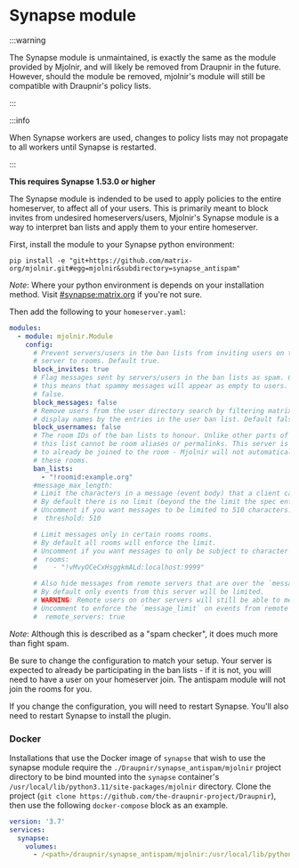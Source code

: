 # Synapse module

:::warning

The Synapse module is unmaintained, is exactly the same as the module
provided by Mjolnir, and will likely be removed from Draupnir
in the future. However, should the module be removed, mjolnir's
module will still be compatible with Draupnir's policy lists.

:::

:::info

When Synapse workers are used, changes to policy lists may not
propagate to all workers until Synapse is restarted.

:::

**This requires Synapse 1.53.0 or higher**

The Synapse module is indended to be used to apply policies to the
entire homeserver, to affect all of your users. This is primarily
meant to block invites from undesired homeservers/users, Mjolnir's
Synapse module is a way to interpret ban lists and apply them to your
entire homeserver.

First, install the module to your Synapse python environment:

```
pip install -e "git+https://github.com/matrix-org/mjolnir.git#egg=mjolnir&subdirectory=synapse_antispam"
```

_Note_: Where your python environment is depends on your installation method. Visit
[#synapse:matrix.org](https://matrix.to/#/#synapse:matrix.org) if you're not sure.

Then add the following to your `homeserver.yaml`:

```yaml
modules:
  - module: mjolnir.Module
    config:
      # Prevent servers/users in the ban lists from inviting users on this
      # server to rooms. Default true.
      block_invites: true
      # Flag messages sent by servers/users in the ban lists as spam. Currently
      # this means that spammy messages will appear as empty to users. Default
      # false.
      block_messages: false
      # Remove users from the user directory search by filtering matrix IDs and
      # display names by the entries in the user ban list. Default false.
      block_usernames: false
      # The room IDs of the ban lists to honour. Unlike other parts of Mjolnir,
      # this list cannot be room aliases or permalinks. This server is expected
      # to already be joined to the room - Mjolnir will not automatically join
      # these rooms.
      ban_lists:
        - "!roomid:example.org"
      #message_max_length:
      # Limit the characters in a message (event body) that a client can send in an event on this server.
      # By default there is no limit (beyond the the limit the spec enforces on event size).
      # Uncomment if you want messages to be limited to 510 characters.
      #  threshold: 510

      # Limit messages only in certain rooms rooms.
      # By default all rooms will enforce the limit.
      # Uncomment if you want messages to only be subject to character limits in certain rooms.
      #  rooms:
      #    - "!vMvyOCeCxHsggkmALd:localhost:9999"

      # Also hide messages from remote servers that are over the `message_limit`.
      # By default only events from this server will be limited.
      # WARNING: Remote users on other servers will still be able to messages over the limit.
      # Uncomment to enforce the `message_limit` on events from remote servers.
      #  remote_servers: true
```

_Note_: Although this is described as a "spam checker", it does much more than fight
spam.

Be sure to change the configuration to match your setup. Your server is expected to
already be participating in the ban lists - if it is not, you will need to have a user
on your homeserver join. The antispam module will not join the rooms for you.

If you change the configuration, you will need to restart Synapse. You'll also need
to restart Synapse to install the plugin.

### Docker
Installations that use the Docker image of `synapse` that wish to use the synapse module require the `./Draupnir/synapse_antispam/mjolnir` project directory to be bind mounted into the `synapse` container's `/usr/local/lib/python3.11/site-packages/mjolnir` directory.  Clone the project (`git clone https://github.com/the-draupnir-project/Draupnir`), then use the following `docker-compose` block as an example.

```yaml
version: '3.7'
services:
  synapse:
    volumes:
      - /<path>/draupnir/synapse_antispam/mjolnir:/usr/local/lib/python3.11/site-packages/mjolnir
```
